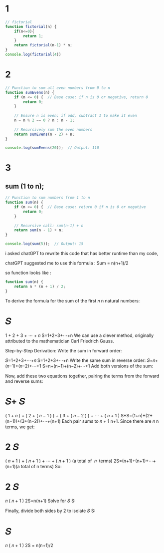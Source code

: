 # 1
``` javascript
// fictorial
function fictorial(n) {
    if(n<=0){
        return 1;
    }
    return fictorial(n-1) * n;
}
console.log(fictorial(4))

```
# 2
``` javascript
// Function to sum all even numbers from 0 to n
function sumEvens(n) {
    if (n <= 0) {  // Base case: if n is 0 or negative, return 0
        return 0; 
    }
    
    // Ensure n is even; if odd, subtract 1 to make it even
    n = n % 2 == 0 ? n : n - 1;
    
    // Recursively sum the even numbers
    return sumEvens(n - 2) + n;
}

console.log(sumEvens(20));  // Output: 110

```

# 3

## sum (1 to n);


``` javascript
// Function to sum numbers from 1 to n
function sum(n) {
    if (n <= 0) {  // Base case: return 0 if n is 0 or negative
        return 0;
    }
    
    // Recursive call: sum(n-1) + n
    return sum(n - 1) + n;
}

console.log(sum(5));  // Output: 15

```
i asked chatGPT to rewrite this code that has better runtime than my code,

chatGPT suggested me to use this formula : Sum = n(n+1)/2

so function looks like : 
```javascript
function sum(n) {
    return n * (n + 1) / 2;
}
```

To derive the formula for the sum of the first 
𝑛
n natural numbers:

𝑆
=
1
+
2
+
3
+
⋯
+
𝑛
S=1+2+3+⋯+n
We can use a clever method, originally attributed to the mathematician Carl Friedrich Gauss.

Step-by-Step Derivation:
Write the sum in forward order:

𝑆=1+2+3+⋯+𝑛
S=1+2+3+⋯+n
Write the same sum in reverse order:
𝑆=𝑛+(𝑛−1)+(𝑛−2)+⋯+1
S=n+(n−1)+(n−2)+⋯+1
Add both versions of the sum:

Now, add these two equations together, pairing the terms from the forward and reverse sums:

𝑆+
𝑆
=
(
1
+
𝑛
)
+
(
2
+
(
𝑛
−
1
)
)
+
(
3
+
(
𝑛
−
2
)
)
+
⋯
+
(
𝑛
+
1
)
S+S=(1+n)+(2+(n−1))+(3+(n−2))+⋯+(n+1)
Each pair sums to 
𝑛
+
1
n+1. Since there are 
𝑛
n terms, we get:

2
𝑆
=
(
𝑛
+
1
)
+
(
𝑛
+
1
)
+
⋯
+
(
𝑛
+
1
)
(a total of 
𝑛
 terms)
2S=(n+1)+(n+1)+⋯+(n+1)(a total of n terms)
So:

2
𝑆
=
𝑛
(
𝑛
+
1
)
2S=n(n+1)
Solve for 
𝑆
S:

Finally, divide both sides by 2 to isolate 
𝑆
S:

𝑆
=
𝑛
(
𝑛
+
1
)
2S = n(n+1)/2
​
